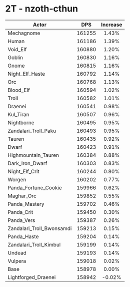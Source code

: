 # 2T - nzoth-cthun
| Actor | DPS | Increase |
|---|:---:|:---:|
|Mechagnome|161255|1.43%|
|Human|161186|1.39%|
|Void_Elf|160880|1.20%|
|Goblin|160830|1.16%|
|Gnome|160815|1.16%|
|Night_Elf_Haste|160792|1.14%|
|Orc|160768|1.13%|
|Blood_Elf|160594|1.02%|
|Troll|160582|1.01%|
|Draenei|160541|0.98%|
|Kul_Tiran|160507|0.96%|
|Nightborne|160495|0.95%|
|Zandalari_Troll_Paku|160493|0.95%|
|Tauren|160435|0.92%|
|Dwarf|160423|0.91%|
|Highmountain_Tauren|160384|0.88%|
|Dark_Iron_Dwarf|160303|0.83%|
|Night_Elf_Crit|160244|0.80%|
|Worgen|160202|0.77%|
|Panda_Fortune_Cookie|159966|0.62%|
|Maghar_Orc|159852|0.55%|
|Panda_Mastery|159702|0.46%|
|Panda_Crit|159450|0.30%|
|Panda_Vers|159387|0.26%|
|Zandalari_Troll_Bwonsamdi|159213|0.15%|
|Panda_Haste|159204|0.14%|
|Zandalari_Troll_Kimbul|159199|0.14%|
|Undead|159193|0.14%|
|Vulpera|159018|0.02%|
|Base|158978|0.00%|
|Lightforged_Draenei|158942|-0.02%|
